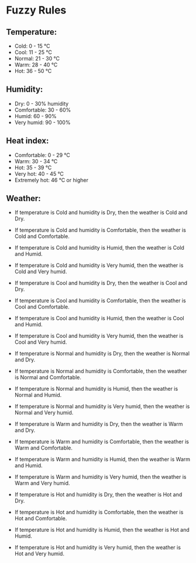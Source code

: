 # Fuzzy Rules

## Temperature:
- Cold: 0 - 15 °C
- Cool: 11 - 25 °C
- Normal: 21 - 30 °C
- Warm: 28 - 40 °C
- Hot: 36 - 50 °C

## Humidity:
- Dry: 0 - 30% humidity
- Comfortable: 30 - 60%
- Humid: 60 - 90%
- Very humid: 90 - 100%

## Heat index:
- Comfortable: 0 - 29 °C
- Warm: 30 - 34 °C
- Hot: 35 - 39 °C
- Very hot: 40 - 45 °C
- Extremely hot: 46 °C or higher


## Weather:
- If temperature is Cold and humidity is Dry, then the weather is Cold and Dry.

- If temperature is Cold and humidity is Comfortable, then the weather is Cold and Comfortable.

- If temperature is Cold and humidity is Humid, then the weather is Cold and Humid.

- If temperature is Cold and humidity is Very humid, then the weather is Cold and Very humid.

- If temperature is Cool and humidity is Dry, then the weather is Cool and Dry.

- If temperature is Cool and humidity is Comfortable, then the weather is Cool and Comfortable.

- If temperature is Cool and humidity is Humid, then the weather is Cool and Humid.

- If temperature is Cool and humidity is Very humid, then the weather is Cool and Very humid.

- If temperature is Normal and humidity is Dry, then the weather is Normal and Dry.

- If temperature is Normal and humidity is Comfortable, then the weather is Normal and Comfortable.

- If temperature is Normal and humidity is Humid, then the weather is Normal and Humid.

- If temperature is Normal and humidity is Very humid, then the weather is Normal and Very humid.

- If temperature is Warm and humidity is Dry, then the weather is Warm and Dry.

- If temperature is Warm and humidity is Comfortable, then the weather is Warm and Comfortable.

- If temperature is Warm and humidity is Humid, then the weather is Warm and Humid.

- If temperature is Warm and humidity is Very humid, then the weather is Warm and Very humid.

- If temperature is Hot and humidity is Dry, then the weather is Hot and Dry.

- If temperature is Hot and humidity is Comfortable, then the weather is Hot and Comfortable.

- If temperature is Hot and humidity is Humid, then the weather is Hot and Humid.

- If temperature is Hot and humidity is Very humid, then the weather is Hot and Very humid.
